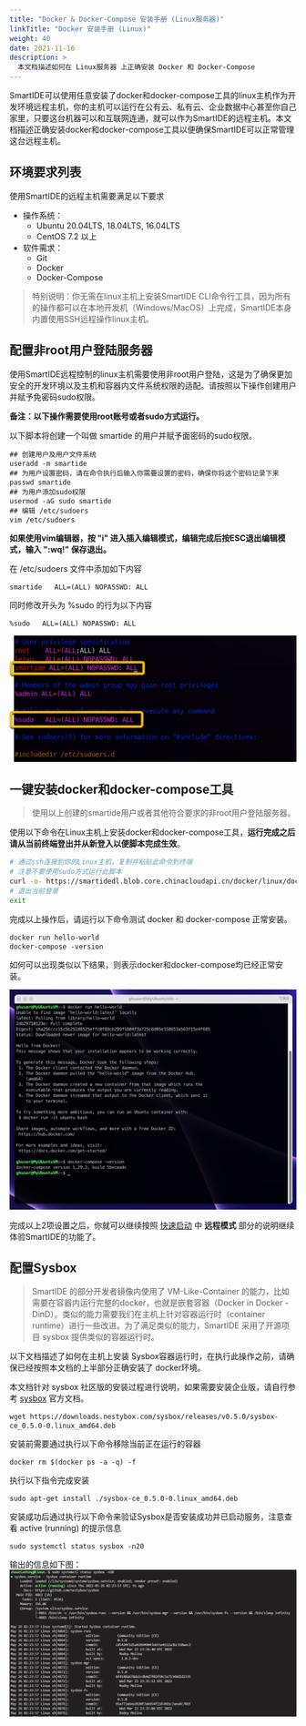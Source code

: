 ```yaml
---
title: "Docker & Docker-Compose 安装手册 (Linux服务器)"
linkTitle: "Docker 安装手册 (Linux)"
weight: 40
date: 2021-11-16
description: >
  本文档描述如何在 Linux服务器 上正确安装 Docker 和 Docker-Compose
---
```


SmartIDE可以使用任意安装了docker和docker-compose工具的linux主机作为开发环境远程主机，你的主机可以运行在公有云、私有云、企业数据中心甚至你自己家里，只要这台机器可以和互联网连通，就可以作为SmartIDE的远程主机。本文档描述正确安装docker和docker-compose工具以便确保SmartIDE可以正常管理这台远程主机。

## 环境要求列表

使用SmartIDE的远程主机需要满足以下要求

- 操作系统：
  - Ubuntu 20.04LTS, 18.04LTS, 16.04LTS
  - CentOS 7.2 以上
- 软件需求：
  - Git
  - Docker
  - Docker-Compose

> 特别说明：你无需在linux主机上安装SmartIDE CLI命令行工具，因为所有的操作都可以在本地开发机（Windows/MacOS）上完成，SmartIDE本身内置使用SSH远程操作linux主机。

## 配置非root用户登陆服务器

使用SmartIDE远程控制的linux主机需要使用非root用户登陆，这是为了确保更加安全的开发环境以及主机和容器内文件系统权限的适配。请按照以下操作创建用户并赋予免密码sudo权限。

**备注：以下操作需要使用root账号或者sudo方式运行。**

以下脚本将创建一个叫做 smartide 的用户并赋予面密码的sudo权限。

```shell
## 创建用户及用户文件系统
useradd -m smartide
## 为用户设置密码，请在命令执行后输入你需要设置的密码，确保你将这个密码记录下来
passwd smartide
## 为用户添加sudo权限
usermod -aG sudo smartide
## 编辑 /etc/sudoers
vim /etc/sudoers
```

**如果使用vim编辑器，按 "i" 进入插入编辑模式，编辑完成后按ESC退出编辑模式，输入 ":wq!" 保存退出。**

在 /etc/sudoers 文件中添加如下内容

```shell
smartide   ALL=(ALL) NOPASSWD: ALL
```

同时修改开头为 %sudo 的行为以下内容

```shell
%sudo   ALL=(ALL) NOPASSWD: ALL
```

![](images/sudoer_nopwd.png)

## 一键安装docker和docker-compose工具

> 使用以上创建的smartide用户或者其他符合要求的非root用户登陆服务器。

使用以下命令在Linux主机上安装docker和docker-compose工具，**运行完成之后请从当前终端登出并从新登入以便脚本完成生效**。

```bash
# 通过ssh连接到你的Linux主机，复制并粘贴此命令到终端
# 注意不要使用sudo方式运行此脚本
curl -o- https://smartidedl.blob.core.chinacloudapi.cn/docker/linux/docker-install.sh | bash
# 退出当前登录
exit
```

完成以上操作后，请运行以下命令测试 docker 和 docker-compose 正常安装。

```shell
docker run hello-world
docker-compose -version
```

如何可以出现类似以下结果，则表示docker和docker-compose均已经正常安装。

![验证docker和docker-compose安装正确](images/docker-install-linux001.png)

完成以上2项设置之后，你就可以继续按照 [快速启动](/zh/docs/quickstart/) 中 **远程模式** 部分的说明继续体验SmartIDE的功能了。

## 配置Sysbox
> SmartIDE 的部分开发者镜像内使用了 VM-Like-Container 的能力，比如需要在容器内运行完整的docker，也就是嵌套容器（Docker in Docker - DinD）。类似的能力需要我们在主机上针对容器运行时（container runtime）进行一些改进。为了满足类似的能力，SmartIDE 采用了开源项目 sysbox  提供类似的容器运行时。

以下文档描述了如何在主机上安装 Sysbox容器运行时，在执行此操作之前，请确保已经按照本文档的上半部分正确安装了 docker环境。

本文档针对 sysbox 社区版的安装过程进行说明，如果需要安装企业版，请自行参考 [sysbox](https://github.com/nestybox/sysbox)  官方文档。

```shell
wget https://downloads.nestybox.com/sysbox/releases/v0.5.0/sysbox-ce_0.5.0-0.linux_amd64.deb
```

安装前需要通过执行以下命令移除当前正在运行的容器

```shell
docker rm $(docker ps -a -q) -f
```

执行以下指令完成安装

```shell
sudo apt-get install ./sysbox-ce_0.5.0-0.linux_amd64.deb
```

安装成功后通过执行以下命令来验证Sysbox是否安装成功并已启动服务，注意查看 active (running) 的提示信息

```shell
sudo systemctl status sysbox -n20
```
输出的信息如下图：
![输入图片说明](images/Sysbox.png)